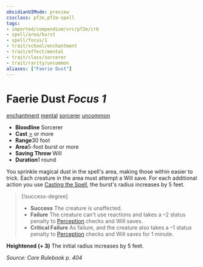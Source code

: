 ```yaml
---
obsidianUIMode: preview
cssclass: pf2e,pf2e-spell
tags:
- imported/compendium/src/pf2e/crb
- spell/area/burst
- spell/focus/1
- trait/school/enchantment
- trait/effect/mental
- trait/class/sorcerer
- trait/rarity/uncommon
aliases: ["Faerie Dust"]
---
```

# Faerie Dust *Focus 1*   
[enchantment](enchantment.md)  [mental](mental.md)  [sorcerer](rules/traits/sorcerer.md)  [uncommon](uncommon.md)  

- **Bloodline** Sorcerer
- **Cast** [>](chapter-9-playing-the-game.md#Actions "Single Action") or more 
- **Range**30 foot
- **Area**5-foot burst or more
- **Saving Throw** Will
- **Duration**1 round

You sprinkle magical dust in the spell's area, making those within easier to trick. Each creature in the area must attempt a Will save. For each additional action you use [Casting the Spell](cast-a-spell.md), the burst's radius increases by 5 feet.

> [!success-degree] 
> - **Success** The creature is unaffected.
> - **Failure** The creature can't use reactions and takes a –2 status penalty to [Perception](../skills.md#Perception) checks and Will saves.
> - **Critical Failure** As failure, and the creature also takes a –1 status penalty to [Perception](../skills.md#Perception) checks and Will saves for 1 minute.

**Heightened (+ 3)** The initial radius increases by 5 feet.

*Source: Core Rulebook p. 404*